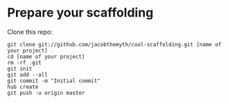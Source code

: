 # Prepare your scaffolding

Clone this repo:

    git clone git://github.com/jacobthemyth/cool-scaffolding.git [name of your project]
    cd [name of your project]
    rm -rf .git
    git init
    git add --all
    git commit -m "Initial commit"
    hub create
    git push -u origin master
